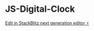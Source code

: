 # JS-Digital-Clock

[Edit in StackBlitz next generation editor ⚡️](https://stackblitz.com/~/github.com/anshig135/JS-Digital-Clock)